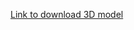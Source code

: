 [Link to download 3D model](https://drive.google.com/file/d/1caNygTDXDU-42dZYXXIduJaAgN4IEiJI/view?usp=sharing)

